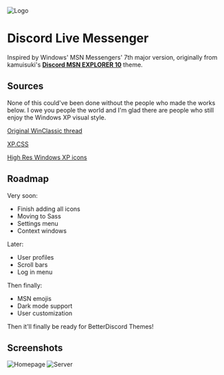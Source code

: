 
![Logo](https://cdn.discordapp.com/attachments/1181701173997228204/1181713427127865384/Beta.png?ex=65820f64&is=656f9a64&hm=2dcf95c9d695fb12bec1fc7c2bce45913ba8b54621663066de574a72d4786628&)

# Discord Live Messenger
Inspired by Windows' MSN Messengers' 7th major version, originally from kamuisuki's [**Discord MSN EXPLORER 10**](https://www.deviantart.com/kamuisuki/art/Discord-MSN-Explorer-10-theme-873282935) theme.

## Sources

None of this could've been done without the people who made the works below. I owe you people the world and I'm glad there are people who still enjoy the Windows XP visual style.

 [Original WinClassic thread](https://winclassic.net/thread/753/discord-classic-msn-theme)
 
 [XP.CSS](https://botoxparty.github.io/XP.css/)

 [High Res Windows XP icons](https://github.com/marchmountain/-Windows-XP-High-Resolution-Icon-Pack)
 
## Roadmap

Very soon:
- Finish adding all icons
- Moving to Sass
- Settings menu
- Context windows

Later:
- User profiles
- Scroll bars
- Log in menu

Then finally:
- MSN emojis
- Dark mode support
- User customization

Then it'll finally be ready for BetterDiscord Themes!

## Screenshots

![Homepage](https://cdn.discordapp.com/attachments/1181701173997228204/1185102047431905330/image.png?ex=658e634a&is=657bee4a&hm=799b5d78ded00aa6c7ec033c8019b67f8e35581f80c69a695050e7e577a53a8b&)
![Server](https://cdn.discordapp.com/attachments/1181701173997228204/1185102279913771060/image.png?ex=658e6381&is=657bee81&hm=fcf3afb103bab129f6949cbb4477ba8c5a58dbbb6c97a87f49ec78f6cefbd8c3&)
